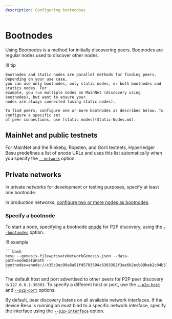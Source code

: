 ```yaml
---
description: Configuring bootnodoes
---
```


# Bootnodes

Using Bootnodes is a method for initially discovering peers. Bootnodes are regular nodes used to
discover other nodes.

!!! tip

    Bootnodes and static nodes are parallel methods for finding peers. Depending on your use case,
    you can use only bootnodes, only static nodes, or both bootnodes and statics nodes. For
    example, you run multiple nodes on MainNet (discovery using bootnodes), but want to ensure your
    nodes are always connected (using static nodes).

    To find peers, configure one or more bootnodes as described below. To configure a specific set
    of peer connections, use [static nodes](Static-Nodes.md).

## MainNet and public testnets

For MainNet and the Rinkeby, Ropsten, and Görli testnets, Hyperledger Besu predefines a list of
enode URLs and uses this list automatically when you specify the
[`--network`](../../Reference/CLI/CLI-Syntax.md#network) option.

## Private networks

In private networks for development or testing purposes, specify at least one bootnode.

In production networks, [configure two or more nodes as bootnodes](../Deploy/Bootnodes.md).

### Specify a bootnode

To start a node, specifying a bootnode [enode](../../Concepts/Node-Keys.md) for P2P discovery,
using the [`--bootnodes`](../../Reference/CLI/CLI-Syntax.md#bootnodes) option.

!!! example

    ```bash
    besu --genesis-file=privateNetworkGenesis.json --data-path=nodeDataPath --bootnodes=enode://c35c3ec90a8a51fd5703594c6303382f3ae6b2ecb99bab2c04b3794f2bc3fc2631dabb0c08af795787a6c004d8f532230ae6e9925cbbefb0b28b79295d615f@127.0.0.1:30303
    ```

The default host and port advertised to other peers for P2P peer discovery is `127.0.0.1:30303`. To
specify a different host or port, use the
[`--p2p-host`](../../Reference/CLI/CLI-Syntax.md#p2p-host) and
[`--p2p-port`](../../Reference/CLI/CLI-Syntax.md#p2p-port) options.

By default, peer discovery listens on all available network interfaces. If the device Besu is
running on must bind to a specific network interface, specify the interface using the
[`--p2p-interface`](../../Reference/CLI/CLI-Syntax.md#p2p-interface) option.